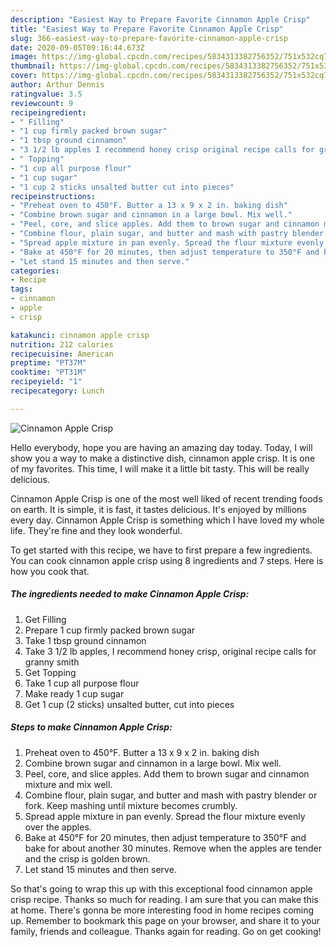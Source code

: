 ```yaml
---
description: "Easiest Way to Prepare Favorite Cinnamon Apple Crisp"
title: "Easiest Way to Prepare Favorite Cinnamon Apple Crisp"
slug: 366-easiest-way-to-prepare-favorite-cinnamon-apple-crisp
date: 2020-09-05T09:16:44.673Z
image: https://img-global.cpcdn.com/recipes/5834313382756352/751x532cq70/cinnamon-apple-crisp-recipe-main-photo.jpg
thumbnail: https://img-global.cpcdn.com/recipes/5834313382756352/751x532cq70/cinnamon-apple-crisp-recipe-main-photo.jpg
cover: https://img-global.cpcdn.com/recipes/5834313382756352/751x532cq70/cinnamon-apple-crisp-recipe-main-photo.jpg
author: Arthur Dennis
ratingvalue: 3.5
reviewcount: 9
recipeingredient:
- " Filling"
- "1 cup firmly packed brown sugar"
- "1 tbsp ground cinnamon"
- "3 1/2 lb apples I recommend honey crisp original recipe calls for granny smith"
- " Topping"
- "1 cup all purpose flour"
- "1 cup sugar"
- "1 cup 2 sticks unsalted butter cut into pieces"
recipeinstructions:
- "Preheat oven to 450°F. Butter a 13 x 9 x 2 in. baking dish"
- "Combine brown sugar and cinnamon in a large bowl. Mix well."
- "Peel, core, and slice apples. Add them to brown sugar and cinnamon mixture and mix well."
- "Combine flour, plain sugar, and butter and mash with pastry blender or fork. Keep mashing until mixture becomes crumbly."
- "Spread apple mixture in pan evenly. Spread the flour mixture evenly over the apples."
- "Bake at 450°F for 20 minutes, then adjust temperature to 350°F and bake for about another 30 minutes. Remove when the apples are tender and the crisp is golden brown."
- "Let stand 15 minutes and then serve."
categories:
- Recipe
tags:
- cinnamon
- apple
- crisp

katakunci: cinnamon apple crisp 
nutrition: 212 calories
recipecuisine: American
preptime: "PT37M"
cooktime: "PT31M"
recipeyield: "1"
recipecategory: Lunch

---
```



![Cinnamon Apple Crisp](https://img-global.cpcdn.com/recipes/5834313382756352/751x532cq70/cinnamon-apple-crisp-recipe-main-photo.jpg)

Hello everybody, hope you are having an amazing day today. Today, I will show you a way to make a distinctive dish, cinnamon apple crisp. It is one of my favorites. This time, I will make it a little bit tasty. This will be really delicious.



Cinnamon Apple Crisp is one of the most well liked of recent trending foods on earth. It is simple, it is fast, it tastes delicious. It's enjoyed by millions every day. Cinnamon Apple Crisp is something which I have loved my whole life. They're fine and they look wonderful.


To get started with this recipe, we have to first prepare a few ingredients. You can cook cinnamon apple crisp using 8 ingredients and 7 steps. Here is how you cook that.

##### The ingredients needed to make Cinnamon Apple Crisp:

1. Get  Filling
1. Prepare 1 cup firmly packed brown sugar
1. Take 1 tbsp ground cinnamon
1. Take 3 1/2 lb apples, I recommend honey crisp, original recipe calls for granny smith
1. Get  Topping
1. Take 1 cup all purpose flour
1. Make ready 1 cup sugar
1. Get 1 cup (2 sticks) unsalted butter, cut into pieces




##### Steps to make Cinnamon Apple Crisp:

1. Preheat oven to 450°F. Butter a 13 x 9 x 2 in. baking dish
1. Combine brown sugar and cinnamon in a large bowl. Mix well.
1. Peel, core, and slice apples. Add them to brown sugar and cinnamon mixture and mix well.
1. Combine flour, plain sugar, and butter and mash with pastry blender or fork. Keep mashing until mixture becomes crumbly.
1. Spread apple mixture in pan evenly. Spread the flour mixture evenly over the apples.
1. Bake at 450°F for 20 minutes, then adjust temperature to 350°F and bake for about another 30 minutes. Remove when the apples are tender and the crisp is golden brown.
1. Let stand 15 minutes and then serve.




So that's going to wrap this up with this exceptional food cinnamon apple crisp recipe. Thanks so much for reading. I am sure that you can make this at home. There's gonna be more interesting food in home recipes coming up. Remember to bookmark this page on your browser, and share it to your family, friends and colleague. Thanks again for reading. Go on get cooking!
